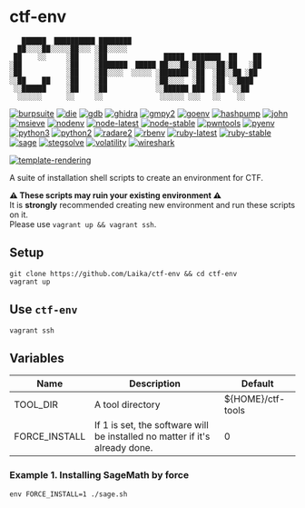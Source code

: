 # ctf-env

```
   ██████  ██████████ ████████                                
  ██░░░░██░░░░░██░░░ ░██░░░░░                                 
 ██    ░░     ░██    ░██              █████  ███████  ██    ██
░██           ░██    ░███████  █████ ██░░░██░░██░░░██░██   ░██
░██           ░██    ░██░░░░  ░░░░░ ░███████ ░██  ░██░░██ ░██ 
░░██    ██    ░██    ░██            ░██░░░░  ░██  ░██ ░░████  
 ░░██████     ░██    ░██            ░░██████ ███  ░██  ░░██   
  ░░░░░░      ░░     ░░              ░░░░░░ ░░░   ░░    ░░    
```

[![burpsuite](https://img.shields.io/badge/Burp%20Suite-2021.6.2-52307c.svg)](https://github.com/Laik4/ctf-env/blob/main/scripts/burpsuite.sh)
[![die](https://img.shields.io/badge/Detect%20It%20Easy-3.02-52307c.svg)](https://github.com/Laik4/ctf-env/blob/main/scripts/die.sh)
[![gdb](https://img.shields.io/badge/gdb%20suite-latest-52307c.svg)](https://github.com/Laik4/ctf-env/blob/main/scripts/gdb.sh)
[![ghidra](https://img.shields.io/badge/Ghidra-10.0-52307c.svg)](https://github.com/Laik4/ctf-env/blob/main/scripts/ghidra.sh)
[![gmpy2](https://img.shields.io/badge/gmpy2-latest-52307c.svg)](https://github.com/Laik4/ctf-env/blob/main/scripts/gmpy2.sh)
[![goenv](https://img.shields.io/badge/goenv-1.16.6-52307c.svg)](https://github.com/Laik4/ctf-env/blob/main/scripts/goenv.sh)
[![hashpump](https://img.shields.io/badge/HashPump-latest-52307c.svg)](https://github.com/Laik4/ctf-env/blob/main/scripts/hashpump.sh)
[![john](https://img.shields.io/badge/John%20the%20Ripper-latest-52307c.svg)](https://github.com/Laik4/ctf-env/blob/main/scripts/john-the-ripper.sh)
[![msieve](https://img.shields.io/badge/Msieve-1.53-52307c.svg)](https://github.com/Laik4/ctf-env/blob/main/scripts/msieve.sh)
[![nodenv](https://img.shields.io/badge/nodenv-latest-52307c.svg)](https://github.com/Laik4/ctf-env/blob/main/scripts/nodenv.sh)
[![node-latest](https://img.shields.io/badge/Node.js%20latest-16.5.0-52307c.svg)](https://github.com/Laik4/ctf-env/blob/main/scripts/nodenv.sh)
[![node-stable](https://img.shields.io/badge/Node.js%20stable-14.17.3-52307c.svg)](https://github.com/Laik4/ctf-env/blob/main/scripts/nodenv.sh)
[![pwntools](https://img.shields.io/badge/Pwntools-latest-52307c.svg)](https://github.com/Laik4/ctf-env/blob/main/scripts/pwntools.sh)
[![pyenv](https://img.shields.io/badge/pyenv-latest-52307c.svg)](https://github.com/Laik4/ctf-env/blob/main/scripts/pyenv.sh)
[![python3](https://img.shields.io/badge/Python3-3.9.6-52307c.svg)](https://github.com/Laik4/ctf-env/blob/main/scripts/pyenv.sh)
[![python2](https://img.shields.io/badge/Python2-2.7.18-52307c.svg)](https://github.com/Laik4/ctf-env/blob/main/scripts/pyenv.sh)
[![radare2](https://img.shields.io/badge/radare2-latest-52307c.svg)](https://github.com/Laik4/ctf-env/blob/main/scripts/radare2.sh)
[![rbenv](https://img.shields.io/badge/rbenv-latest-52307c.svg)](https://github.com/Laik4/ctf-env/blob/main/scripts/rbenv.sh)
[![ruby-latest](https://img.shields.io/badge/Ruby%20latest-3.0.2-52307c.svg)](https://github.com/Laik4/ctf-env/blob/main/scripts/rbenv.sh)
[![ruby-stable](https://img.shields.io/badge/Ruby%20stable-2.7.4-52307c.svg)](https://github.com/Laik4/ctf-env/blob/main/scripts/rbenv.sh)
[![sage](https://img.shields.io/badge/SageMath-9.3-52307c.svg)](https://github.com/Laik4/ctf-env/blob/main/scripts/sage.sh)
[![stegsolve](https://img.shields.io/badge/Stegsolve-latest-52307c.svg)](https://github.com/Laik4/ctf-env/blob/main/scripts/stegsolve.sh)
[![volatility](https://img.shields.io/badge/Volatility-2.6-52307c.svg)](https://github.com/Laik4/ctf-env/blob/main/scripts/volatility.sh)
[![wireshark](https://img.shields.io/badge/Wireshark-3.4.7-52307c.svg)](https://github.com/Laik4/ctf-env/blob/main/scripts/wireshark.sh)

[![template-rendering](https://github.com/Laik4/ctf-env/actions/workflows/template-rendering.yml/badge.svg)](https://github.com/Laik4/ctf-env/actions/workflows/template-rendering.yml)

  
A suite of installation shell scripts to create an environment for CTF.


**⚠️ These scripts may ruin your existing environment ⚠️**  
It is **strongly** recommended creating new environment and run these scripts on it.  
Please use `vagrant up && vagrant ssh`.

## Setup
```
git clone https://github.com/Laika/ctf-env && cd ctf-env
vagrant up
```

## Use `ctf-env`
```
vagrant ssh
```


## Variables

| Name | Description | Default |
| ---- | ----------- | ------- |
| TOOL_DIR | A tool directory |${HOME}/ctf-tools |
| FORCE_INSTALL | If 1 is set, the software will be installed no matter if it's already done. | 0 |

### Example 1. Installing SageMath by force
`env FORCE_INSTALL=1 ./sage.sh`
